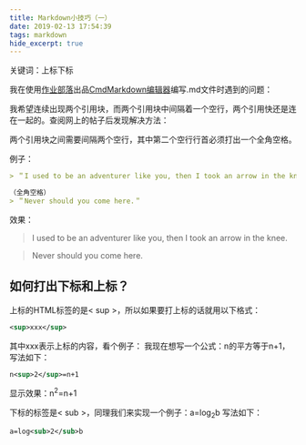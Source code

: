 ```yaml
---
title: Markdown小技巧（一）
date: 2019-02-13 17:54:39
tags: markdown
hide_excerpt: true
---
```


关键词：上标下标

<!--more-->

我在使用<u>作业部落</u>出品<u>CmdMarkdown编辑器</u>编写.md文件时遇到的问题：

我希望连续出现两个引用块，而两个引用块中间隔着一个空行，两个引用快还是连在一起的。查阅网上的帖子后发现解决方法：

两个引用块之间需要间隔两个空行，其中第二个空行行首必须打出一个全角空格。

例子：
```md
> ＂I used to be an adventurer like you, then I took an arrow in the knee.＂

（全角空格）
> ＂Never should you come here.＂
```

效果：
> I used to be an adventurer like you, then I took an arrow in the knee.

> Never should you come here.



## 如何打出下标和上标？

上标的HTML标签的是< sup >，所以如果要打上标的话就用以下格式：

```xml
<sup>xxx</sup>
```

其中xxx表示上标的内容，看个例子：
 我现在想写一个公式：n的平方等于n+1，写法如下：

```xml
n<sup>2</sup>=n+1
```

显示效果：n<sup>2</sup>=n+1


下标的标签是< sub >，同理我们来实现一个例子：a=log<sub>2</sub>b
 写法如下：

```xml
a=log<sub>2</sub>b
```
